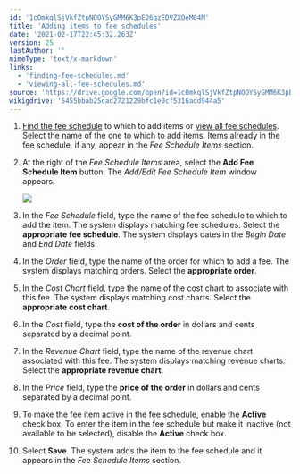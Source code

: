 ```yaml
---
id: '1cOmkqlSjVkfZtpNOOYSyGMM6K3pE26qzEDVZXOeM04M'
title: 'Adding items to fee schedules'
date: '2021-02-17T22:45:32.263Z'
version: 25
lastAuthor: ''
mimeType: 'text/x-markdown'
links:
  - 'finding-fee-schedules.md'
  - 'viewing-all-fee-schedules.md'
source: 'https://drive.google.com/open?id=1cOmkqlSjVkfZtpNOOYSyGMM6K3pE26qzEDVZXOeM04M'
wikigdrive: '5455bbab25cad2721229bfc1e0cf5316add944a5'
---
```

1. [Find the fee schedule](finding-fee-schedules.md) to which to add items or [view all fee schedules](viewing-all-fee-schedules.md). Select the name of the one to which to add items. Items already in the fee schedule, if any, appear in the <em>Fee Schedule Items</em> section.
2. At the right of the <em>Fee Schedule Items</em> area, select the <strong>Add Fee Schedule Item</strong> button. The <em>Add/Edit Fee Schedule Item</em> window appears.

    ![](../adding-items-to-fee-schedules.assets/959e5e18e8ede5f4e84bfcecf3083d88.png)
3. In the <em>Fee Schedule</em> field, type the name of the fee schedule to which to add the item. The system displays matching fee schedules. Select the <strong>appropriate fee schedule</strong>. The system displays dates in the <em>Begin Date</em> and <em>End Date</em> fields.
4. In the <em>Order</em> field, type the name of the order for which to add a fee. The system displays matching orders. Select the <strong>appropriate order</strong>.
5. In the <em>Cost Chart</em> field, type the name of the cost chart to associate with this fee. The system displays matching cost charts. Select the <strong>appropriate cost chart</strong>.
6. In the <em>Cost</em> field, type the <strong>cost of the order</strong> in dollars and cents separated by a decimal point.
7. In the <em>Revenue Chart</em> field, type the name of the revenue chart associated with this fee. The system displays matching revenue charts. Select the <strong>appropriate revenue chart</strong>.
8. In the <em>Price</em> field, type the <strong>price of the order</strong> in dollars and cents separated by a decimal point.
9. To make the fee item active in the fee schedule, enable the <strong>Active</strong> check box. To enter the item in the fee schedule but make it inactive (not available to be selected), disable the <strong>Active</strong> check box.
10. Select <strong>Save</strong>. The system adds the item to the fee schedule and it appears in the <em>Fee Schedule Items</em> section.
